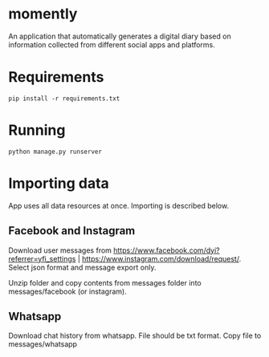 # momently
An application that automatically generates a digital diary based on information collected from different social apps and platforms. 




# Requirements

```
pip install -r requirements.txt

```

# Running

```
python manage.py runserver

```

# Importing data

App uses all data resources at once. Importing is described below.

## Facebook and Instagram

Download user messages from 
https://www.facebook.com/dyi?referrer=yfi_settings  |  https://www.instagram.com/download/request/. Select json format and message export only.

Unzip folder and copy contents from messages folder into messages/facebook (or instagram).

## Whatsapp 

Download chat history from whatsapp. File should be txt format. Copy file to messages/whatsapp


